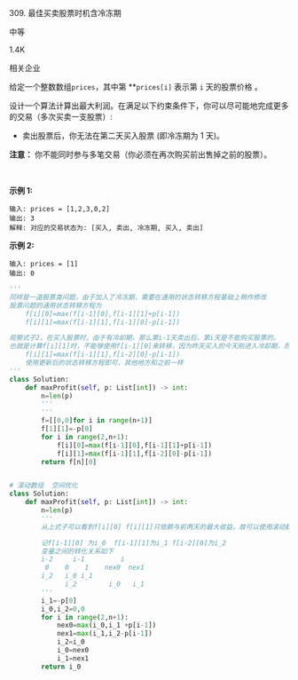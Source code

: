 309. 最佳买卖股票时机含冷冻期

中等

1.4K

相关企业

给定一个整数数组`prices`，其中第 **`prices[i]` 表示第 `i` 天的股票价格 。​

设计一个算法计算出最大利润。在满足以下约束条件下，你可以尽可能地完成更多的交易（多次买卖一支股票）:

-   卖出股票后，你无法在第二天买入股票 (即冷冻期为 1 天)。

**注意：** 你不能同时参与多笔交易（你必须在再次购买前出售掉之前的股票）。

 

**示例 1:**

```
输入: prices = [1,2,3,0,2]
输出: 3 
解释: 对应的交易状态为: [买入, 卖出, 冷冻期, 买入, 卖出]
```

**示例 2:**

```
输入: prices = [1]
输出: 0
```

```py
'''
同样是一道股票类问题，由于加入了冷冻期，需要在通用的状态转移方程基础上稍作修改
股票问题的通用状态转移方程为
    f[i][0]=max(f[i-1][0],f[i-1][1]+p[i-1])
    f[i][1]=max(f[i-1][1],f[i-1][0]-p[i-1])

观察式子2，在买入股票时，由于有冷却期，那么第i-1天卖出后，第i天是不能购买股票的。
也就是计算f[i][1]时，不能够使用f[i-1][0]来转移，因为昨天买入的今天刚进入冷却期，而冷却期有一天，所以这里需要从i-2天卖出的状态进行转移，式子变为
    f[i][1]=max(f[i-1][1],f[i-2][0]-p[i-1])
    使用更新后的状态转移方程即可，其他地方和之前一样
'''
class Solution:
    def maxProfit(self, p: List[int]) -> int:
        n=len(p)
        '''
        '''
        f=[[0,0]for i in range(n+1)]
        f[1][1]=-p[0]        
        for i in range(2,n+1):
            f[i][0]=max(f[i-1][0],f[i-1][1]+p[i-1])
            f[i][1]=max(f[i-1][1],f[i-2][0]-p[i-1])
        return f[n][0]


# 滚动数组  空间优化
class Solution:
    def maxProfit(self, p: List[int]) -> int:
        n=len(p)
        '''
        从上式子可以看到f[i][0] f[i][1]只依赖与前两天的最大收益，故可以使用滚动数组进一步优化

        记f[i-1][0] 为i_0  f[i-1][1]为i_1 f[i-2][0]为i_2
        变量之间的转化关系如下
        i-2     i-1         i
         0    0    1    nex0  nex1
        i_2   i_0 i_1
              i_2        i_0   i_1
        '''
        i_1=-p[0]
        i_0,i_2=0,0
        for i in range(2,n+1):
            nex0=max(i_0,i_1 +p[i-1])
            nex1=max(i_1,i_2-p[i-1])
            i_2=i_0
            i_0=nex0
            i_1=nex1
        return i_0

```
        